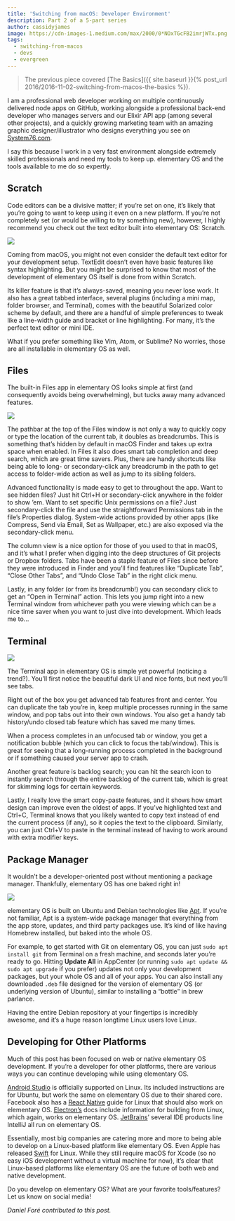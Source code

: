 ```yaml
---
title: 'Switching from macOS: Developer Environment'
description: Part 2 of a 5-part series
author: cassidyjames
image: https://cdn-images-1.medium.com/max/2000/0*NOxTGcFB2imrjWTx.png
tags:
  - switching-from-macos
  - devs
  - evergreen
---
```


> The previous piece covered [The Basics]({{ site.baseurl }}{% post_url 2016/2016-11-02-switching-from-macos-the-basics %}).

I am a professional web developer working on multiple continuously delivered node apps on GitHub, working alongside a professional back-end developer who manages servers and our Elixir API app (among several other projects), and a quickly growing marketing team with an amazing graphic designer/illustrator who designs everything you see on [System76.com](https://system76.com).

I say this because I work in a very fast environment alongside extremely skilled professionals and need my tools to keep up. elementary OS and the tools available to me do so expertly.

## Scratch

Code editors can be a divisive matter; if you’re set on one, it’s likely that you’re going to want to keep using it even on a new platform. If you’re not completely set (or would be willing to try something new), however, I highly recommend you check out the text editor built into elementary OS: Scratch.

![](https://cdn-images-1.medium.com/max/2000/0*NOxTGcFB2imrjWTx.png)

Coming from macOS, you might not even consider the default text editor for your development setup. TextEdit doesn’t even have basic features like syntax highlighting. But you might be surprised to know that most of the development of elementary OS itself is done from within Scratch.

Its killer feature is that it’s always-saved, meaning you never lose work. It also has a great tabbed interface, several plugins (including a mini map, folder browser, and Terminal), comes with the beautiful Solarized color scheme by default, and there are a handful of simple preferences to tweak like a line-width guide and bracket or line highlighting. For many, it’s the perfect text editor or mini IDE.

What if you prefer something like Vim, Atom, or Sublime? No worries, those are all installable in elementary OS as well.

## Files

The built-in Files app in elementary OS looks simple at first (and consequently avoids being overwhelming), but tucks away many advanced features.

![](https://cdn-images-1.medium.com/max/2000/0*FtQ_mk04juPQgoMT.png)

The pathbar at the top of the Files window is not only a way to quickly copy or type the location of the current tab, it doubles as breadcrumbs. This is something that’s hidden by default in macOS Finder and takes up extra space when enabled. In Files it also does smart tab completion and deep search, which are great time savers. Plus, there are handy shortcuts like being able to long- or secondary-click any breadcrumb in the path to get access to folder-wide action as well as jump to its sibling folders.

Advanced functionality is made easy to get to throughout the app. Want to see hidden files? Just hit Ctrl+H or secondary-click anywhere in the folder to show ’em. Want to set specific Unix permissions on a file? Just secondary-click the file and use the straightforward Permissions tab in the file’s Properties dialog. System-wide actions provided by other apps (like Compress, Send via Email, Set as Wallpaper, etc.) are also exposed via the secondary-click menu.

The column view is a nice option for those of you used to that in macOS, and it’s what I prefer when digging into the deep structures of Git projects or Dropbox folders. Tabs have been a staple feature of Files since before they were introduced in Finder and you’ll find features like “Duplicate Tab”, “Close Other Tabs”, and “Undo Close Tab” in the right click menu.

Lastly, in any folder (or from its breadcrumb!) you can secondary click to get an “Open in Terminal” action. This lets you jump right into a new Terminal window from whichever path you were viewing which can be a nice time saver when you want to just dive into development. Which leads me to…

## Terminal

![](https://cdn-images-1.medium.com/max/2000/0*-U5_e_qBdeYu5LC2.png)

The Terminal app in elementary OS is simple yet powerful (noticing a trend?). You’ll first notice the beautiful dark UI and nice fonts, but next you’ll see tabs.

Right out of the box you get advanced tab features front and center. You can duplicate the tab you’re in, keep multiple processes running in the same window, and pop tabs out into their own windows. You also get a handy tab history/undo closed tab feature which has saved me many times.

When a process completes in an unfocused tab or window, you get a notification bubble (which you can click to focus the tab/window). This is great for seeing that a long-running process completed in the background or if something caused your server app to crash.

Another great feature is backlog search; you can hit the search icon to instantly search through the entire backlog of the current tab, which is great for skimming logs for certain keywords.

Lastly, I really love the smart copy-paste features, and it shows how smart design can improve even the oldest of apps. If you’ve highlighted text and Ctrl+C, Terminal knows that you likely wanted to copy text instead of end the current process (if any), so it copies the text to the clipboard. Similarly, you can just Ctrl+V to paste in the terminal instead of having to work around with extra modifier keys.

## Package Manager

It wouldn’t be a developer-oriented post without mentioning a package manager. Thankfully, elementary OS has one baked right in!

![](https://cdn-images-1.medium.com/max/2000/0*Sm3qxZOL5zW14MwS.png)

elementary OS is built on Ubuntu and Debian technologies like [Apt](https://wiki.debian.org/Apt). If you’re not familiar, Apt is a system-wide package manager that everything from the app store, updates, and third party packages use. It’s kind of like having Homebrew installed, but baked into the whole OS.

For example, to get started with Git on elementary OS, you can just `sudo apt install git` from Terminal on a fresh machine, and seconds later you’re ready to go. Hitting **Update All** in AppCenter (or running `sudo apt update && sudo apt upgrade` if you prefer) updates not only your development packages, but your whole OS and all of your apps. You can also install any downloaded `.deb` file designed for the version of elementary OS (or underlying version of Ubuntu), similar to installing a “bottle” in brew parlance.

Having the entire Debian repository at your fingertips is incredibly awesome, and it’s a huge reason longtime Linux users love Linux.

## Developing for Other Platforms

Much of this post has been focused on web or native elementary OS development. If you’re a developer for other platforms, there are various ways you can continue developing while using elementary OS.

[Android Studio](https://developer.android.com/studio/index.html) is officially supported on Linux. Its included instructions are for Ubuntu, but work the same on elementary OS due to their shared core. Facebook also has a [React Native](https://facebook.github.io/react-native/releases/0.21/docs/getting-started-on-linux.html) guide for Linux that should also work on elementary OS. [Electron’s](http://electron.atom.io/) docs include information for building from Linux, which again, works on elementary OS. [JetBrains](http://www.jetbrains.com/)’ several IDE products line IntelliJ all run on elementary OS.

Essentially, most big companies are catering more and more to being able to develop on a Linux-based platform like elementary OS. Even Apple has released [Swift](https://swift.org) for Linux. While they still require macOS for Xcode (so no easy iOS development without a virtual machine for now), it’s clear that Linux-based platforms like elementary OS are the future of both web and native development.

Do you develop on elementary OS? What are your favorite tools/features? Let us know on social media!

_Daniel Foré contributed to this post._

